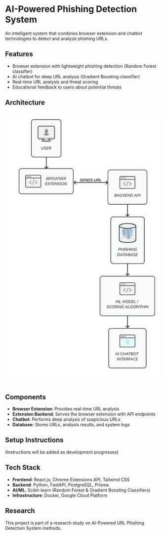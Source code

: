 # AI-Powered Phishing Detection System

An intelligent system that combines browser extension and chatbot technologies to detect and analyze phishing URLs.

## Features

- Browser extension with lightweight phishing detection (Random Forest classifier)
- AI chatbot for deep URL analysis (Gradient Boosting classifier)
- Real-time URL analysis and threat scoring
- Educational feedback to users about potential threats

## Architecture

![System Architecture](assets/diagrams/High-Level%20Architectural%20Diagram.png)

## Components

- **Browser Extension**: Provides real-time URL analysis
- **Extension Backend**: Serves the browser extension with API endpoints
- **Chatbot**: Performs deep analysis of suspicious URLs
- **Database**: Stores URLs, analysis results, and system logs

## Setup Instructions

(Instructions will be added as development progresses)

## Tech Stack

- **Frontend**: React.js, Chrome Extensions API, Tailwind CSS
- **Backend**: Python, FastAPI, PostgreSQL, Prisma
- **AI/ML**: Scikit-learn (Random Forest & Gradient Boosting Classifiers)
- **Infrastructure**: Docker, Google Cloud Platform

## Research

This project is part of a research study on AI-Powered URL Phishing Detection System methods.